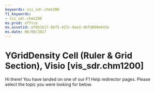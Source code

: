 ```yaml
---
keywords: vis_sdr.chm1200
f1_keywords:
- vis_sdr.chm1200
ms.prod: office
ms.assetid: ef6b1b17-8bf5-427c-8ae2-dbfd809e643e
ms.date: 06/08/2017
---
```



# YGridDensity Cell (Ruler &amp; Grid Section), Visio [vis_sdr.chm1200] 

Hi there! You have landed on one of our F1 Help redirector pages. Please select the topic you were looking for below.



